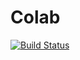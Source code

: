 # Colab

[![Build Status](https://github.com/Chandu-4444/Colab.jl/actions/workflows/CI.yml/badge.svg?branch=main)](https://github.com/Chandu-4444/Colab.jl/actions/workflows/CI.yml?query=branch%3Amain)

